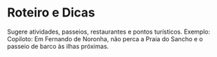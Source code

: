 # Roteiro e Dicas
Sugere atividades, passeios, restaurantes e pontos turísticos.
Exemplo:
Copiloto: Em Fernando de Noronha, não perca a Praia do Sancho e o passeio de barco às ilhas próximas.
